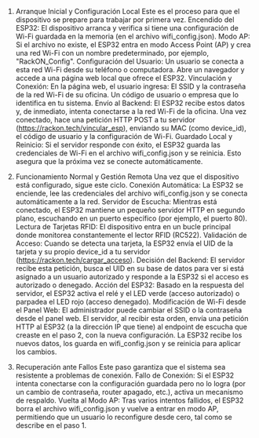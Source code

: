 1. Arranque Inicial y Configuración Local
Este es el proceso para que el dispositivo se prepare para trabajar por primera vez.
Encendido del ESP32: El dispositivo arranca y verifica si tiene una configuración de Wi-Fi guardada en la memoria (en el archivo wifi_config.json).
Modo AP: Si el archivo no existe, el ESP32 entra en modo Access Point (AP) y crea una red Wi-Fi con un nombre predeterminado, por ejemplo, "RackON_Config".
Configuración del Usuario: Un usuario se conecta a esta red Wi-Fi desde su teléfono o computadora. Abre un navegador y accede a una página web local que ofrece el ESP32.
Vinculación y Conexión: En la página web, el usuario ingresa:
El SSID y la contraseña de la red Wi-Fi de su oficina.
Un código de usuario o empresa que lo identifica en tu sistema.
Envío al Backend: El ESP32 recibe estos datos y, de inmediato, intenta conectarse a la red Wi-Fi de la oficina. Una vez conectado, hace una petición HTTP POST a tu servidor (https://rackon.tech/vincular_esp), enviando su MAC (como device_id), el código de usuario y la configuración de Wi-Fi.
Guardado Local y Reinicio: Si el servidor responde con éxito, el ESP32 guarda las credenciales de Wi-Fi en el archivo wifi_config.json y se reinicia. Esto asegura que la próxima vez se conecte automáticamente.

2. Funcionamiento Normal y Gestión Remota
Una vez que el dispositivo está configurado, sigue este ciclo.
Conexión Automática: La ESP32 se enciende, lee las credenciales del archivo wifi_config.json y se conecta automáticamente a la red.
Servidor de Escucha: Mientras está conectado, el ESP32 mantiene un pequeño servidor HTTP en segundo plano, escuchando en un puerto específico (por ejemplo, el puerto 80).
Lectura de Tarjetas RFID: El dispositivo entra en un bucle principal donde monitorea constantemente el lector RFID (RC522).
Validación de Acceso: Cuando se detecta una tarjeta, la ESP32 envía el UID de la tarjeta y su propio device_id a tu servidor (https://rackon.tech/cargar_acceso).
Decisión del Backend: El servidor recibe esta petición, busca el UID en su base de datos para ver si está asignado a un usuario autorizado y responde a la ESP32 si el acceso es autorizado o denegado.
Acción del ESP32: Basado en la respuesta del servidor, el ESP32 activa el relé y el LED verde (acceso autorizado) o parpadea el LED rojo (acceso denegado).
Modificación de Wi-Fi desde el Panel Web: El administrador puede cambiar el SSID o la contraseña desde el panel web. El servidor, al recibir esta orden, envía una petición HTTP al ESP32 (a la dirección IP que tiene) al endpoint de escucha que creaste en el paso 2, con la nueva configuración. La ESP32 recibe los nuevos datos, los guarda en wifi_config.json y se reinicia para aplicar los cambios.

3. Recuperación ante Fallos
Este paso garantiza que el sistema sea resistente a problemas de conexión.
Fallo de Conexión: Si el ESP32 intenta conectarse con la configuración guardada pero no lo logra (por un cambio de contraseña, router apagado, etc.), activa un mecanismo de respaldo.
Vuelta al Modo AP: Tras varios intentos fallidos, el ESP32 borra el archivo wifi_config.json y vuelve a entrar en modo AP, permitiendo que un usuario lo reconfigure desde cero, tal como se describe en el paso 1.

